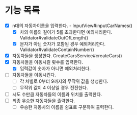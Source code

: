 # 기능 목록
- [x] n대의 자동차이름을 입력한다. - InputView#inputCarNames()
	- [x]  차의 이름의 길이가 5를 초과한다면 예외처리한다. Validator#validateOutOfLength()
	- [x] 문자가 아닌 숫자가 포함된 경우 예외처리한다. Validator#validateContainNumber()
- [x] 자동차들을 생성한다. CreateCarsService#createCars()
- [x] 자동차들을 이동시킬 횟수를 입력한다.
	- [x] 입력값이 숫자가 아니면 예외처리한다. 
- [ ] 자동차들을 이동시킨다.
	- [ ] 각 차별로 0부터 9까지의 무작위 값을 생성한다.
	- [ ] 무작위 값이 4 이상일 경우 전진한다.
- [ ] 시도 수만큼 자동차들의 이름과 위치를 출력한다.
- [ ] 최종 우승한 자동차들을 출력한다.
	- [ ] 우승한 자동차의 이름을 쉼표로 구분하여 출력한다.